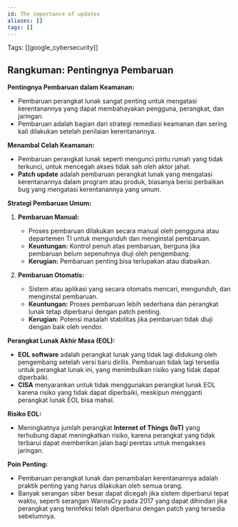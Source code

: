 ```yaml
---
id: The importance of updates
aliases: []
tags: []
---
```


Tags: [[google_cybersecurity]]

## Rangkuman: Pentingnya Pembaruan

**Pentingnya Pembaruan dalam Keamanan:**
- Pembaruan perangkat lunak sangat penting untuk mengatasi kerentanannya yang dapat membahayakan pengguna, perangkat, dan jaringan.
- Pembaruan adalah bagian dari strategi remediasi keamanan dan sering kali dilakukan setelah penilaian kerentanannya.

**Menambal Celah Keamanan:**
- Pembaruan perangkat lunak seperti mengunci pintu rumah yang tidak terkunci, untuk mencegah akses tidak sah oleh aktor jahat.
- **Patch update** adalah pembaruan perangkat lunak yang mengatasi kerentanannya dalam program atau produk, biasanya berisi perbaikan bug yang mengatasi kerentanannya yang umum.

**Strategi Pembaruan Umum:**
1. **Pembaruan Manual:**
   - Proses pembaruan dilakukan secara manual oleh pengguna atau departemen TI untuk mengunduh dan menginstal pembaruan.
   - **Keuntungan:** Kontrol penuh atas pembaruan, berguna jika pembaruan belum sepenuhnya diuji oleh pengembang.
   - **Kerugian:** Pembaruan penting bisa terlupakan atau diabaikan.

2. **Pembaruan Otomatis:**
   - Sistem atau aplikasi yang secara otomatis mencari, mengunduh, dan menginstal pembaruan.
   - **Keuntungan:** Proses pembaruan lebih sederhana dan perangkat lunak tetap diperbarui dengan patch penting.
   - **Kerugian:** Potensi masalah stabilitas jika pembaruan tidak diuji dengan baik oleh vendor.

**Perangkat Lunak Akhir Masa (EOL):**
- **EOL software** adalah perangkat lunak yang tidak lagi didukung oleh pengembang setelah versi baru dirilis. Pembaruan tidak lagi tersedia untuk perangkat lunak ini, yang menimbulkan risiko yang tidak dapat diperbaiki.
- **CISA** menyarankan untuk tidak menggunakan perangkat lunak EOL karena risiko yang tidak dapat diperbaiki, meskipun mengganti perangkat lunak EOL bisa mahal.

**Risiko EOL:**
- Meningkatnya jumlah perangkat **Internet of Things (IoT)** yang terhubung dapat meningkatkan risiko, karena perangkat yang tidak terbarui dapat memberikan jalan bagi peretas untuk mengakses jaringan.

**Poin Penting:**
- Pembaruan perangkat lunak dan penambalan kerentanannya adalah praktik penting yang harus dilakukan oleh semua orang.
- Banyak serangan siber besar dapat dicegah jika sistem diperbarui tepat waktu, seperti serangan WannaCry pada 2017 yang dapat dihindari jika perangkat yang terinfeksi telah diperbarui dengan patch yang tersedia sebelumnya.

